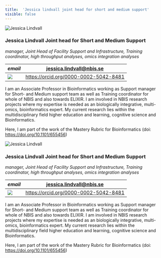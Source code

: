 ```yaml
---
title:  'Jessica lindvall joint head for short and medium support'
visible: false
---
```

    

![Jessica Lindvall](/assets/img/staff/jessica-lindvall.jpg)

###  Jessica Lindvall Joint head for Short and Medium Support

_manager, Joint Head of Facility Support and Infrastructure, Training coordinator, high throughput analyses, omics integration analyses_

_email_|  jessica.lindvall@nbis.se  
---|---  
![](/assets/img/orcid_24x24_bw.png)| <https://orcid.org/0000-0002-5042-8481>  
  


I am an Associate Professor in Bioinformatics working as Support manager for Short- and Medium support team as well as Training coordinator for whole of NBIS and also towards ELIXIR. I am involved in NBIS research projects where my expertise is needed as an biologically integrative, multi-omics, bioinformatics expert. My current research lies within the multidisciplinary field higher education and learning, cognitive science and Bioinformatics.

Here, I am part of the work of the Mastery Rubric for Bioinformatics (doi: https://doi.org/10.1101/655456)

![Jessica Lindvall](/assets/img/staff/jessica-lindvall.jpg)

###  Jessica Lindvall Joint head for Short and Medium Support

_manager, Joint Head of Facility Support and Infrastructure, Training coordinator, high throughput analyses, omics integration analyses_

_email_|  jessica.lindvall@nbis.se  
---|---  
![](/assets/img/orcid_24x24_bw.png)| <https://orcid.org/0000-0002-5042-8481>  
  


I am an Associate Professor in Bioinformatics working as Support manager for Short- and Medium support team as well as Training coordinator for whole of NBIS and also towards ELIXIR. I am involved in NBIS research projects where my expertise is needed as an biologically integrative, multi-omics, bioinformatics expert. My current research lies within the multidisciplinary field higher education and learning, cognitive science and Bioinformatics.

Here, I am part of the work of the Mastery Rubric for Bioinformatics (doi: https://doi.org/10.1101/655456)
